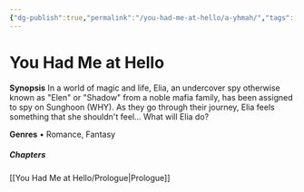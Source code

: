 ```yaml
---
{"dg-publish":true,"permalink":"/you-had-me-at-hello/a-yhmah/","tags":["gardenEntry"]}
---
```


# You Had Me at Hello

**Synopsis**
In a world of magic and life, Elia, an undercover spy otherwise known as "Elen" or "Shadow" from a noble mafia family, has been assigned to spy on Sunghoon (WHY). As they go through their journey, Elia feels something that she shouldn't feel... What will Elia do?

**Genres** • Romance, Fantasy

##### Chapters
[[You Had Me at Hello/Prologue\|Prologue]]